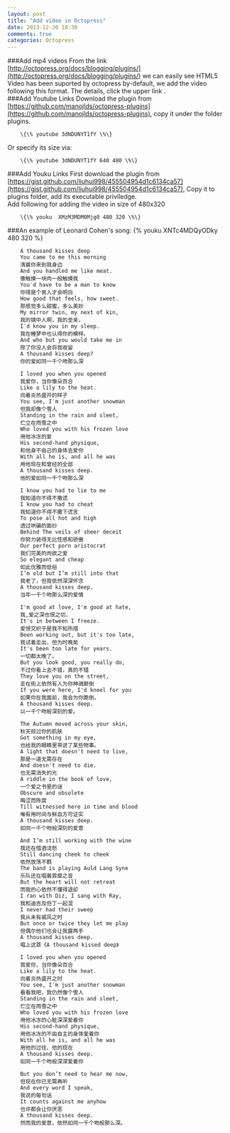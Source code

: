 ```yaml
---
layout: post
title: "Add video in Octopress"
date: 2013-12-30 18:30
comments: true
categories: Octopress
---
```

###Add mp4 videos
From the link [http://octopress.org/docs/blogging/plugins/](http://octopress.org/docs/blogging/plugins/) we can easily see HTML5 Video has been suported by octopress by-default, we add the video following this format. The details, click the upper link .    
###Add Youtube Links
Download the plugin from [https://github.com/manojlds/octopress-plugins](https://github.com/manojlds/octopress-plugins), copy it under the folder plugins.     

```
	\{\% youtube 3dNDUNYT1fY \%\}
```
Or specify its size via:

```
	\{\% youtube 3dNDUNYT1fY 640 480 \%\}
```
###Add Youku Links
First download the plugin from [https://gist.github.com/liuhui998/455504954d1c6134ca57](https://gist.github.com/liuhui998/455504954d1c6134ca57),  Copy it to plugins folder, add its executable priviledge.     
Add following for adding the video in size of 480x320

```
	\{\% youku  XMzM3MDM0Mjg0 480 320 \%\}
```
###An example of Leonard Cohen's song:
{% youku XNTc4MDQyODky 480 320 %}     

```
	A thousand kisses deep
	You came to me this morning
	清晨你来到我身边 
	And you handled me like meat.
	像触摸一块肉一般触摸我 
	You′d have to be a man to know
	你得是个男人才会明白 
	How good that feels, how sweet.
	那感觉多么甜蜜，多么美妙 
	My mirror twin, my next of kin, 
	我的镜中人啊，我的至亲，
	I′d know you in my sleep. 
	我在睡梦中也认得你的模样。
	And who but you would take me in 
	除了你没人会将我收留 
	A thousand kisses deep?
	你的爱如同一千个吻那么深 
	
	I loved you when you opened 
	我爱你，当你像朵百合
	Like a lily to the heat. 
	向着炎热盛开的样子
	You see, I′m just another snowman 
	但我却像个雪人
	Standing in the rain and sleet, 
	伫立在雨雪之中
	Who loved you with his frozen love 
	用他冰冻的爱
	His second-hand physique,
	和他身不由己的身体去爱你
	With all he is, and all he was
	用他现在和曾经的全部 
	A thousand kisses deep. 
	他的爱如同一千个吻那么深
	
	I know you had to lie to me
	我知道你不得不撒谎
	I know you had to cheat 
	我知道你不得不撒下谎言
	To pose all hot and high 
	透过哄骗的面纱
	Behind The veils of sheer deceit 
	你努力装得无比性感和骄傲 
	Our perfect porn aristocrat 
	我们完美的肉欲之爱
	So elegant and cheap 
	如此优雅而低俗
	I’m old but I’m still into that
	我老了，但我依然深深怀念
	A thousand kisses deep. 
	当年一千个吻那么深的爱情 
	
	I'm good at love, I'm good at hate,
	我,爱之深也恨之切， 
	It's in between I freeze. 
	爱恨交织于是我不知所措 
	Been working out, but it's too late, 
	我试着走出，但为时晚矣
	It's been too late for years. 
	一切都太晚了。
	But you look good, you really do, 
	不过你看上去不错，真的不错 
	They love you on the street, 
	走在街上依然有人为你神魂颠倒
	If you were here, I'd kneel for you 
	如果你在我面前，我会为你跪倒，
	A thousand kisses deep. 
	以一千个吻般深刻的爱。
	
	The Autumn moved across your skin, 
	秋天掠过你的肌肤 
	Got something in my eye, 
	也给我的眼睛里带进了某些物事。
	A light that doesn't need to live, 
	那是一道无需存在
	And doesn't need to die. 
	也无需消失的光 
	A riddle in the book of love, 
	一个爱之书里的谜
	Obscure and obsolete 
	晦涩而陈腐
	Till witnessed here in time and blood 
	唯有用时间与鲜血方可证实
	A thousand kisses deep.
	如同一千个吻般深刻的爱意
	
	And I’m still working with the wine 
	我还在借酒浇愁
	Still dancing cheek to cheek 
	依然放荡不羁
	The band is playing Auld Lang Syne 
	乐队还在唱着霏靡之音
	But the heart will not retreat 
	而我的心依然不懂得退却
	I ran with Diz, I sang with Ray, 
	我和迪吉及但丁一起混 
	I never had their sweep 
	我从未有威风之时
	But once or twice they let me play
	但偶尔他们也会让我露两手
	A thousand kisses deep.
	唱上这首《A thousand kissed deep》 
	
	I loved you when you opened 
	我爱你，当你像朵百合 
	Like a lily to the heat. 
	向着炎热盛开之时
	You see, I′m just another snowman 
	看看我吧，我仍然像个雪人
	Standing in the rain and sleet, 
	伫立在雨雪之中 
	Who loved you with his frozen love 
	用他冰冻的心脏深深爱着你
	His second-hand physique,
	用他冰冻的不由自主的身体爱着你 
	With all he is, and all he was
	用他的过往、他的现在 
	A thousand kisses deep.
	如同一千个吻般深深爱着你
	
	But you don’t need to hear me now, 
	但现在你已无需再听 
	And every word I speak,
	我说的每句话 
	It counts against me anyhow 
	也许都会让你厌恶
	A thousand kisses deep.
	然而我的爱意，依然如同一千个吻般那么深。 
```
